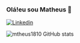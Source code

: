 ### Olá!eu sou Matheus 👋

[![Linkedin](https://img.shields.io/badge/LinkedIn-0077B5?style=for-the-badge&logo=linkedin&logoColor=white)](https://www.linkedin.com/in/matheussouzasantoss/)

![mtheus1810 GitHub stats](https://github-readme-stats.vercel.app/api?username=matheus1810&show_icons=true&theme=radical)
